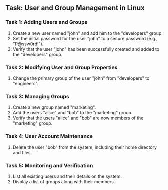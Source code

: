 ## Task: User and Group Management in Linux

### Task 1: Adding Users and Groups

1. Create a new user named "john" and add him to the "developers" group.
2. Set the initial password for the user "john" to a secure password (e.g., "P@ssw0rd!").
3. Verify that the user "john" has been successfully created and added to the "developers" group.

### Task 2: Modifying User and Group Properties

1. Change the primary group of the user "john" from "developers" to "engineers".

### Task 3: Managing Groups

1. Create a new group named "marketing".
2. Add the users "alice" and "bob" to the "marketing" group.
3. Verify that the users "alice" and "bob" are now members of the "marketing" group.

### Task 4: User Account Maintenance

1. Delete the user "bob" from the system, including their home directory and files.

### Task 5: Monitoring and Verification

1. List all existing users and their details on the system.
2. Display a list of groups along with their members.
